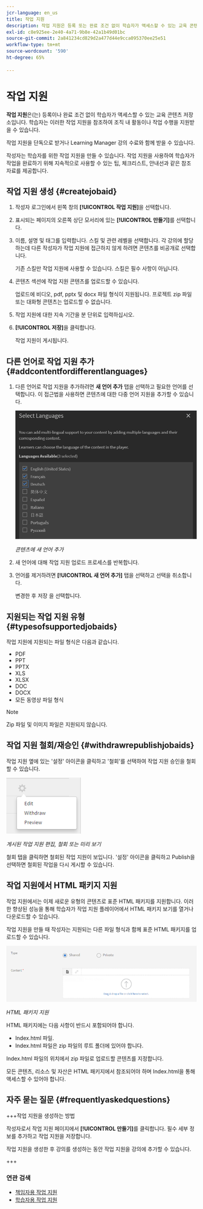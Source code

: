 ```yaml
---
jcr-language: en_us
title: 작업 지원
description: 작업 지원은 등록 또는 완료 조건 없이 학습자가 액세스할 수 있는 교육 콘텐츠 저장소입니다. 학습자는 이러한 작업 지원을 참조하여 조직 내 활동이나 작업 수행을 지원받을 수 있습니다.
exl-id: c8e925ee-2e40-4a71-9b8e-42a1b49d01bc
source-git-commit: 2a841234cd829d2a477d44e9cca095370ee25e51
workflow-type: tm+mt
source-wordcount: '590'
ht-degree: 65%

---
```


# 작업 지원

**작업 지원**&#x200B;은(는) 등록이나 완료 조건 없이 학습자가 액세스할 수 있는 교육 콘텐츠 저장소입니다. 학습자는 이러한 작업 지원을 참조하여 조직 내 활동이나 작업 수행을 지원받을 수 있습니다.

작업 지원을 단독으로 받거나 Learning Manager 강의 수료와 함께 받을 수 있습니다.

작성자는 학습자를 위한 작업 지원을 만들 수 있습니다. 작업 지원을 사용하여 학습자가 작업을 완료하기 위해 지속적으로 사용할 수 있는 팁, 체크리스트, 안내선과 같은 참조 자료를 제공합니다.

## 작업 지원 생성 {#createjobaid}

1. 작성자 로그인에서 왼쪽 창의 **[!UICONTROL 작업 지원]**&#x200B;을 선택합니다.
1. 표시되는 페이지의 오른쪽 상단 모서리에 있는 **[!UICONTROL 만들기]**&#x200B;를 선택합니다.
1. 이름, 설명 및 태그를 입력합니다. 스킬 및 관련 레벨을 선택합니다. 각 강의에 할당하는데 다른 작성자가 작업 지원에 접근하지 않게 하려면 콘텐츠를 비공개로 선택합니다.

   기존 스킬만 작업 지원에 사용할 수 있습니다. 스킬은 필수 사항이 아닙니다.

1. 콘텐츠 섹션에 작업 지원 콘텐츠를 업로드할 수 있습니다.

   업로드에 비디오, pdf, pptx 및 docx 파일 형식이 지원됩니다. 프로젝트 zip 파일 또는 대화형 콘텐츠는 업로드할 수 없습니다.

1. 작업 지원에 대한 지속 기간을 분 단위로 입력하십시오.
1. **[!UICONTROL 저장]**&#x200B;을 클릭합니다.

   작업 지원이 게시됩니다.

## 다른 언어로 작업 지원 추가 {#addcontentfordifferentlanguages}

1. 다른 언어로 작업 지원을 추가하려면 **새 언어 추가** 탭을 선택하고 필요한 언어를 선택합니다. 이 접근법을 사용하면 콘텐츠에 대한 다중 언어 지원을 추가할 수 있습니다.

   ![](assets/add-new-languagetab.png)

   *콘텐츠에 새 언어 추가*

1. 새 언어에 대해 작업 지원 업로드 프로세스를 반복합니다.
1. 언어를 제거하려면 **[!UICONTROL 새 언어 추가]** 탭을 선택하고 선택을 취소합니다.

   변경한 후 저장 을 선택합니다.

## 지원되는 작업 지원 유형 {#typesofsupportedjobaids}

작업 지원에 지원되는 파일 형식은 다음과 같습니다.

* PDF
* PPT
* PPTX
* XLS
* XLSX
* DOC
* DOCX
* 모든 동영상 파일 형식

>[!NOTE]
>
>Zip 파일 및 이미지 파일은 지원되지 않습니다.

## 작업 지원 철회/재승인 {#withdrawrepublishjobaids}

작업 지원 옆에 있는 &#39;설정&#39; 아이콘을 클릭하고 &#39;철회&#39;를 선택하여 작업 지원 승인을 철회할 수 있습니다.

![](assets/job-aid-withdraw.png)

*게시된 작업 지원 편집, 철회 또는 미리 보기*

철회 탭을 클릭하면 철회된 작업 지원이 보입니다. &#39;설정&#39; 아이콘을 클릭하고 Publish을 선택하면 철회된 작업을 다시 게시할 수 있습니다.

## 작업 지원에서 HTML 패키지 지원

작업 지원에서는 이제 새로운 유형의 콘텐츠로 표준 HTML 패키지를 지원합니다. 이러한 향상된 성능을 통해 학습자가 작업 지원 플레이어에서 HTML 패키지 보기를 열거나 다운로드할 수 있습니다.

작업 지원을 만들 때 작성자는 지원되는 다른 파일 형식과 함께 표준 HTML 패키지를 업로드할 수 있습니다.

![](assets/html-job-aid.png)

*HTML 패키지 지원*

HTML 패키지에는 다음 사항이 반드시 포함되어야 합니다.

* Index.html 파일.
* Index.html 파일은 zip 파일의 루트 폴더에 있어야 합니다.

Index.html 파일의 위치에서 zip 파일로 업로드할 콘텐츠를 지정합니다.

모든 콘텐츠, 리소스 및 자산은 HTML 패키지에서 참조되어야 하며 Index.html을 통해 액세스할 수 있어야 합니다.

## 자주 묻는 질문 {#frequentlyaskedquestions}

+++작업 지원을 생성하는 방법

작성자로서 작업 지원 페이지에서 **[!UICONTROL 만들기]**&#x200B;를 클릭합니다. 필수 세부 정보를 추가하고 작업 지원을 저장합니다.

작업 지원을 생성한 후 강의를 생성하는 동안 작업 지원을 강의에 추가할 수 있습니다.

+++

### 연관 검색

* [책임자용 작업 지원](../../administrators/feature-summary/job-aids.md)
* [학습자용 작업 지원](../../learners/feature-summary/job-aids.md)
